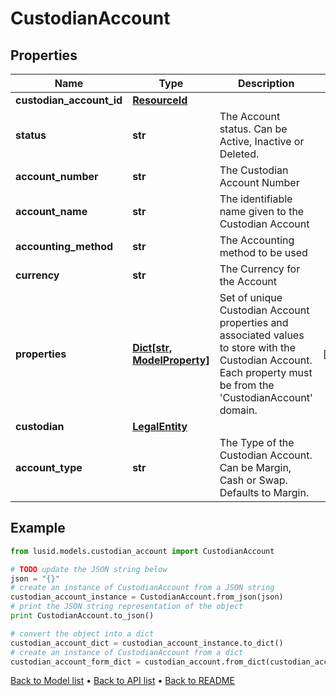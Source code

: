 # CustodianAccount


## Properties
Name | Type | Description | Notes
------------ | ------------- | ------------- | -------------
**custodian_account_id** | [**ResourceId**](ResourceId.md) |  | 
**status** | **str** | The Account status. Can be Active, Inactive or Deleted. | 
**account_number** | **str** | The Custodian Account Number | 
**account_name** | **str** | The identifiable name given to the Custodian Account | 
**accounting_method** | **str** | The Accounting method to be used | 
**currency** | **str** | The Currency for the Account | 
**properties** | [**Dict[str, ModelProperty]**](ModelProperty.md) | Set of unique Custodian Account properties and associated values to store with the Custodian Account. Each property must be from the &#39;CustodianAccount&#39; domain. | [optional] 
**custodian** | [**LegalEntity**](LegalEntity.md) |  | 
**account_type** | **str** | The Type of the Custodian Account. Can be Margin, Cash or Swap. Defaults to Margin. | 

## Example

```python
from lusid.models.custodian_account import CustodianAccount

# TODO update the JSON string below
json = "{}"
# create an instance of CustodianAccount from a JSON string
custodian_account_instance = CustodianAccount.from_json(json)
# print the JSON string representation of the object
print CustodianAccount.to_json()

# convert the object into a dict
custodian_account_dict = custodian_account_instance.to_dict()
# create an instance of CustodianAccount from a dict
custodian_account_form_dict = custodian_account.from_dict(custodian_account_dict)
```
[Back to Model list](../README.md#documentation-for-models) &#8226; [Back to API list](../README.md#documentation-for-api-endpoints) &#8226; [Back to README](../README.md)


